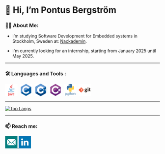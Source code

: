 <div>

<div>
<h1>👋 Hi, I’m Pontus Bergström
</h1>
</div>


### :man_technologist: About Me:

- I’m studying Software Development for Embedded systems in Stockholm, Sweden at: <a href="https://nackademin.se/utbildningar/mjukvaruutvecklare-inbyggda-system-och-iot/">Nackademin</a>.

- I'm currently looking for an internship, starting from January 2025 until May 2025.

---

### :hammer_and_wrench: Languages and Tools : 
<div>
  <img src="https://github.com/devicons/devicon/blob/master/icons/java/java-original-wordmark.svg" title="Java" alt="Java" width="40" height="40"/>&nbsp;
  <img src="https://github.com/devicons/devicon/blob/master/icons/c/c-original.svg" title="C" alt="C" width="40" height="40"/>&nbsp;
  <img src="https://github.com/devicons/devicon/blob/master/icons/cplusplus/cplusplus-original.svg" title="Cplusplus" alt="Cplusplus" width="40" height="40"/>&nbsp;
  <img src="https://github.com/devicons/devicon/blob/master/icons/csharp/csharp-original.svg" title="Csharp" alt="Csharp" width="40" height="40"/>&nbsp;
  <img src="https://github.com/devicons/devicon/blob/master/icons/python/python-original-wordmark.svg" title="Python" alt="Python" width="40" height="40"/>&nbsp;
  <img src="https://github.com/devicons/devicon/blob/master/icons/git/git-original-wordmark.svg" title="Git" **alt="Git" width="40" height="40"/>
</div>

---

[![Top Langs](https://github-readme-stats.vercel.app/api/top-langs/?username=PBergstrom90&layout=compact&theme=vision-friendly-dark)](https://github.com/anuraghazra/github-readme-stats)

---

### :mailbox: Reach me: 

<a href="mailto:Pontusbergstrom90@gmail.com">
  <img src="https://github.com/edent/SuperTinyIcons/blob/master/images/svg/email.svg" title="mail" alt="Mail" width="40" height="40"/>
</a>

  <a href="https://www.linkedin.com/in/pontus-bergstrom/">
    <img src="https://github.com/edent/SuperTinyIcons/blob/master/images/svg/linkedin.svg" title="LinkedIn" alt="LinkedIn" width="40" height="40"/>
  </a>

  </div>
